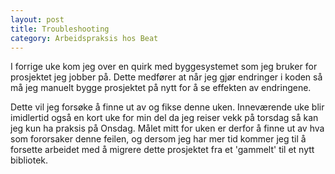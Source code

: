 ```yaml
---
layout: post
title: Troubleshooting
category: Arbeidspraksis hos Beat
---
```


I forrige uke kom jeg over en quirk med byggesystemet som jeg bruker
for prosjektet jeg jobber på. Dette medfører at når jeg gjør endringer i koden så
må jeg manuelt bygge prosjektet på nytt for å se effekten av endringene.

Dette vil jeg forsøke å finne ut av og fikse denne uken. Inneværende uke blir imidlertid også 
en kort uke for min del da jeg reiser vekk på torsdag  så kan jeg kun ha praksis på Onsdag. 
Målet mitt for uken er derfor å finne ut av hva som fororsaker denne feilen, 
og dersom jeg har mer tid kommer jeg til å forsette arbeidet med å migrere dette 
prosjektet fra et 'gammelt' til et nytt bibliotek.
